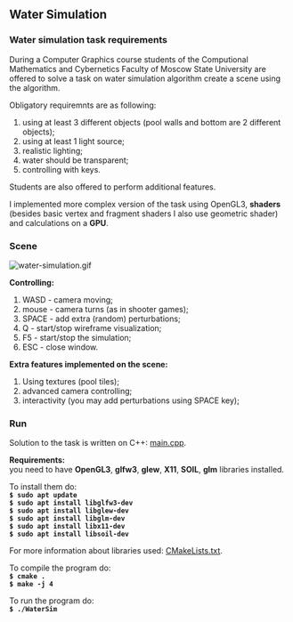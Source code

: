 ## Water Simulation

### Water simulation task requirements
During a Computer Graphics course students of the Computional Mathematics and Cybernetics Faculty of Moscow State University are offered to solve a task on water simulation algorithm create a scene using the algorithm.

Obligatory requiremnts are as following:
1. using at least 3 different objects (pool walls and bottom are 2 different objects);
2. using at least 1 light source;
3. realistic lighting;
4. water should be transparent;
5. controlling with keys.

Students are also offered to perform additional features.

I implemented more complex version of the task using OpenGL3, **shaders** (besides basic vertex and fragment shaders I also use geometric shader) and calculations on a **GPU**.

### Scene
![water-simulation.gif](water-simulation.gif)

**Controlling:**
1. WASD - camera moving;
2. mouse - camera turns (as in shooter games);
3. SPACE - add extra (random) perturbations;
4. Q - start/stop wireframe visualization;
5. F5 - start/stop the simulation;
5. ESC - close window.

**Extra features implemented on the scene:**
1. Using textures (pool tiles);
2. advanced camera controlling;
3. interactivity (you may add perturbations using SPACE key);

### Run

Solution to the task is written on C++: [main.cpp](main.cpp). 

**Requirements:** \
you need to have **OpenGL3**, **glfw3**, **glew**, **X11**, **SOIL**, **glm** libraries installed.

To install them do: \
**`$ sudo apt update`** \
**`$ sudo apt install libglfw3-dev`** \
**`$ sudo apt install libglew-dev`** \
**`$ sudo apt install libglm-dev`** \
**`$ sudo apt install libx11-dev`** \
**`$ sudo apt install libsoil-dev`**

For more information about libraries used: [CMakeLists.txt](CMakeLists.txt).

To compile the program do: \
**`$ cmake .`** \
**`$ make -j 4`**

To run the program do: \
**`$ ./WaterSim`**
